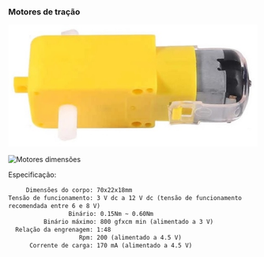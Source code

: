 ### Motores de tração

![Motores de tração](../imgs/Motor%20DC.jpg)

![Motores dimensões](../imgs/Motor%20DC%20dimensões.jpg)


Especificação:

         Dimensões do corpo: 70x22x18mm
    Tensão de funcionamento: 3 V dc a 12 V dc (tensão de funcionamento recomendada entre 6 e 8 V)
                     Binário: 0.15Nm ~ 0.60Nm
              Binário máximo: 800 gfxcm min (alimentado a 3 V)
      Relação da engrenagem: 1:48
                        Rpm: 200 (alimentado a 4.5 V)
          Corrente de carga: 170 mA (alimentado a 4.5 V)


